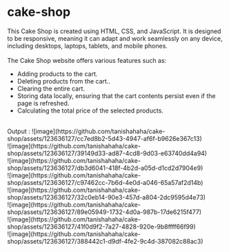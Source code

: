 # cake-shop

This Cake Shop is created using HTML, CSS, and JavaScript. It is designed to be responsive, meaning it can adapt and work seamlessly on any device, including desktops, laptops, tablets, and mobile phones.<br/><br/>
The Cake Shop website offers various features such as:<br/>
<ul>
  <li>Adding products to the cart.</li>
  <li>Deleting products from the cart..</li>
  <li>Clearing the entire cart.</li>
  <li>Storing data locally, ensuring that the cart contents persist even if the page is refreshed.</li>
  <li>Calculating the total price of the selected products.</li>
</ul>

<br/>
Output :
![image](https://github.com/tanishahaha/cake-shop/assets/123636127/cc7ed8b2-5d43-4947-af6f-b9626e367c13)
<br/>
![image](https://github.com/tanishahaha/cake-shop/assets/123636127/39149d33-ad87-4cd8-9d03-e63740dd4a94)
<br/>
![image](https://github.com/tanishahaha/cake-shop/assets/123636127/db3d6041-418f-4b2d-a05d-d1cd2d7904e9)
<br/>
![image](https://github.com/tanishahaha/cake-shop/assets/123636127/c97462cc-7b6d-4e0d-a046-65a57af2d14b)
<br/>
![image](https://github.com/tanishahaha/cake-shop/assets/123636127/32c0eb14-90e3-457d-a804-2dc9595d4e73)
<br/>
![image](https://github.com/tanishahaha/cake-shop/assets/123636127/89e05949-1732-4d0a-987b-17de6215f477)
<br/>
![image](https://github.com/tanishahaha/cake-shop/assets/123636127/41f0d9f2-7a27-4828-920e-9b8ffff66f99)
<br/>
![image](https://github.com/tanishahaha/cake-shop/assets/123636127/388442c1-d9df-4fe2-9c4d-387082c88ac3)
